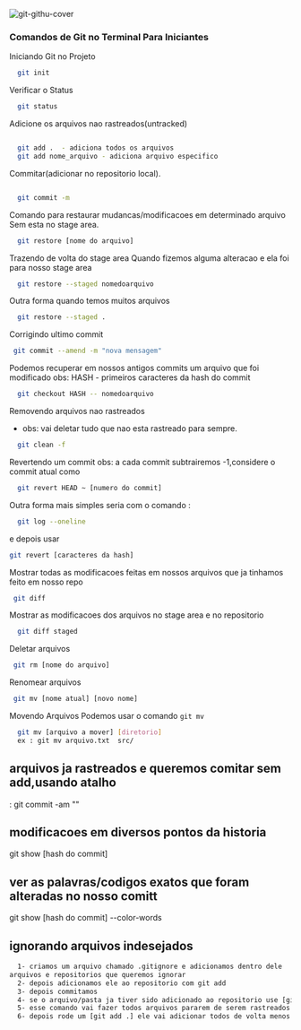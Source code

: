 ![git-githu-cover](https://user-images.githubusercontent.com/67026555/159383829-d0fde861-d0b9-48ab-840c-b25ebc72caa5.png)
### Comandos de Git no Terminal Para Iniciantes

Iniciando Git no Projeto

```bash
  git init
```

Verificar o Status

```bash
  git status
```

Adicione os arquivos nao rastreados(untracked)

```bash

  git add .  - adiciona todos os arquivos 
  git add nome_arquivo - adiciona arquivo especifico

```

Commitar(adicionar no repositorio local).

```bash

  git commit -m 

```
Comando para restaurar mudancas/modificacoes em determinado arquivo
Sem esta no stage area.

```bash
  git restore [nome do arquivo]

```

Trazendo de volta do stage area
Quando fizemos alguma alteracao e ela foi para nosso stage area 

```bash
  git restore --staged nomedoarquivo
```

Outra forma quando temos muitos arquivos
```bash
  git restore --staged .
```
Corrigindo ultimo commit 

```bash
 git commit --amend -m "nova mensagem"  
```

Podemos recuperar em nossos antigos commits um arquivo que foi modificado 
obs: HASH - primeiros caracteres da hash do commit

```bash
  git checkout HASH -- nomedoarquivo
```
Removendo arquivos nao rastreados 
- obs: vai deletar tudo que nao esta rastreado para sempre.

```bash
  git clean -f 
```

Revertendo um commit
obs: a cada commit subtrairemos -1,considere o commit atual como
```bash
  git revert HEAD ~ [numero do commit]
```

Outra forma mais simples seria com o comando :

```bash 
  git log --oneline
```
 e depois usar 

 ```bash 
 git revert [caracteres da hash]

 ```
Mostrar todas as modificacoes feitas em nossos arquivos que ja tinhamos feito em nosso repo

```bash 
 git diff
```
Mostrar as modificacoes dos arquivos no stage area e no repositorio 

```bash 
  git diff staged 
```
Deletar arquivos 

```bash
 git rm [nome do arquivo]
```
Renomear arquivos 

```bash 
 git mv [nome atual] [novo nome]
```
Movendo Arquivos
Podemos usar o comando `git mv`

```bash
  git mv [arquivo a mover] [diretorio]
  ex : git mv arquivo.txt  src/
```
## arquivos ja rastreados e queremos comitar sem add,usando atalho

: git commit -am ""

## modificacoes  em diversos pontos da historia 

git show [hash do commit]

## ver as palavras/codigos exatos que foram alteradas  no nosso comitt

git show [hash do commit] --color-words

## ignorando arquivos indesejados

```bash
  1- criamos um arquivo chamado .gitignore e adicionamos dentro dele
arquivos e repositorios que queremos ignorar 
  2- depois adicionamos ele ao repositorio com git add
  3- depois commitamos
  4- se o arquivo/pasta ja tiver sido adicionado ao repositorio use [git rm -r --cached]
  5- esse comando vai fazer todos arquivos pararem de serem rastreados
  6- depois rode um [git add .] ele vai adicionar todos de volta menos os que estao no .gitignore
```